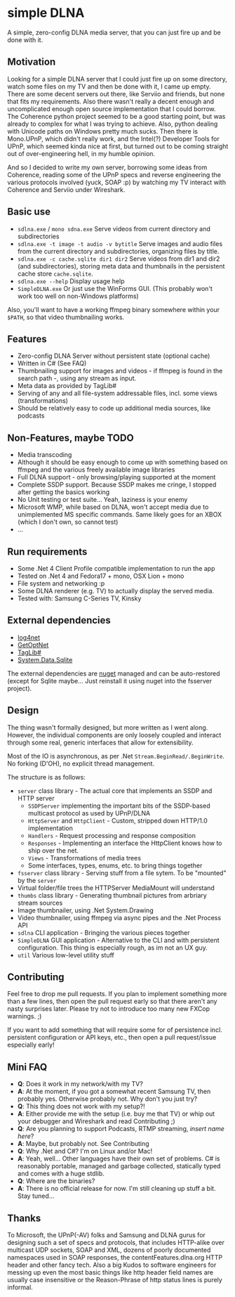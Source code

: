 simple DLNA
===
A simple, zero-config DLNA media server, that you can just fire up and be done with it.

Motivation
---
Looking for a simple DLNA server that I could just fire up on some directory, watch some files on my TV and then be done with it, I came up empty. There are some decent servers out there, like Serviio and friends, but none that fits my requirements. Also there wasn't really a decent enough and uncomplicated enough open source implementation that I could borrow. The Coherence python project seemed to be a good starting point, but was already to complex for what I was trying to achieve. Also, python dealing with Unicode paths on Windows pretty much sucks. Then there is Mono.UPnP, which didn't really work, and the Intel(?) Developer Tools for UPnP, which seemed kinda nice at first, but turned out to be coming straight out of over-engineering hell, in my humble opinion.

And so I decided to write my own server, borrowing some ideas from Coherence, reading some of the UPnP specs and reverse engineering the various protocols involved (yuck, SOAP :p) by watching my TV interact with Coherence and Serviio under Wireshark.

Basic use
---

* `sdlna.exe` / `mono sdna.exe`
  Serve videos from current directory and subdirectories
* `sdlna.exe -t image -t audio -v bytitle`
   Serve images and audio files from the current directory and subdirectories, organizing files by title.
* `sdlna.exe -c cache.sqlite dir1 dir2`
   Serve videos from dir1 and dir2 (and subdirectories), storing meta data and thumbnails in the persistent cache store `cache.sqlite`.
* `sdlna.exe --help`
  Display usage help
* `SimpleDLNA.exe`
  Or just use the WinForms GUI. (This probably won't work too well on non-Windows platforms)

Also, you'll want to have a working ffmpeg binary somewhere within your `$PATH`, so that video thumbnailing works.


Features
---

* Zero-config DLNA Server without persistent state (optional cache)
* Written in C# (See FAQ)
* Thumbnailing support for images and videos - if ffmpeg is found in the search path -, using any stream as input.
* Meta data as provided by TagLib#
* Serving of any and all file-system addressable  files, incl. some views (transformations)
* Should be relatively easy to code up additional media sources, like podcasts

Non-Features, maybe TODO
---

* Media transcoding
 * Although it should be easy enough to come up with something based on ffmpeg and the various freely available image libraries
* Full DLNA support - only browsing/playing supported at the moment
* Complete SSDP support. Because SSDP makes me cringe, I stopped after getting the basics working
* No Unit testing or test suite... Yeah, laziness is your enemy
* Microsoft WMP, while based on DLNA, won't accept media due to unimplemented MS specific commands. Same likely goes for an XBOX (which I don't own, so cannot test)
* ...

Run requirements
---

* Some .Net 4 Client Profile compatible implementation to run the app
 * Tested on .Net 4 and Fedora17 + mono, OSX Lion + mono
* File system and networking :p
* Some DLNA renderer (e.g. TV) to actually display the served media.
 * Tested with: Samsung C-Series TV, Kinsky

External dependencies
---

* [log4net](http://logging.apache.org/log4net/)
* [GetOptNet](https://github.com/nmaier/getoptnet)
* [TagLib#](https://github.com/mono/taglib-sharp/)
* [System.Data.Sqlite](http://system.data.sqlite.org/)

The external dependencies are [nuget](http://nuget.org/) managed and can be auto-restored (except for Sqlite maybe... Just reinstall it using nuget into the fsserver project).

Design
---
The thing wasn't formally designed, but more written as I went along. However, the individual components are only loosely coupled and interact through some real, generic interfaces that allow for extensibility.

Most of the IO is asynchronous, as per .Net `Stream.BeginRead/.BeginWrite`. No forking (D'OH), no explicit thread management.

The structure is as follows:

* `server` class library - The actual core that implements an SSDP and HTTP server
  * `SSDPServer` implementing the important bits of the SSDP-based multicast protocol as used by UPnP/DLNA
  * `HttpServer` and `HttpClient` - Custom, stripped down HTTP/1.0 implementation
  * `Handlers` - Request processing and response composition
  * `Responses` - Implementing an interface the HttpClient knows how to ship over the net.
  * `Views` - Transformations of media trees
  * Some interfaces, types, enums, etc. to bring things together
* `fsserver` class library - Serving stuff from a file sytem. To be "mounted" by the `server`
 * Virtual folder/file trees the HTTPServer MediaMount will understand
* `thumbs` class library - Generating thumbnail pictures from arbriary stream sources
 * Image thumbnailer, using .Net System.Drawing
 * Video thumbnailer, using ffmpeg via async pipes and the .Net Process API
* `sdlna` CLI application - Bringing the various pieces together
* `SimpleDLNA` GUI application - Alternative to the CLI and with persistent configuration. This thing is especially rough, as im not an UX guy.
* `util` Various low-level utility stuff

Contributing
---
Feel free to drop me pull requests. If you plan to implement something more than a few lines, then open the pull request early so that there aren't any nasty surprises later.
Please try not to introduce too many new FXCop warnings. ;)

If you want to add something that will require some for of persistence incl. persistent configuration or API keys, etc., then open a pull request/issue especially early!

Mini FAQ
---

* **Q**: Does it work in my network/with my TV?
* **A**: At the moment, if you got a somewhat recent Samsung TV, then probably yes. Otherwise probably not. Why don't you just try?
* **Q**: This thing does not work with my setup?!
* **A**: Either provide me with the setup (i.e. buy me that TV) or whip out your debugger and Wireshark and read Contributing ;)
* **Q**: Are you planning to support Podcasts, RTMP streaming, *insert name here*?
* **A**: Maybe, but probably not. See Contributing
* **Q**: Why .Net and C#? I'm on Linux and/or Mac!
* **A**: Yeah, well... Other languages have their own set of problems. C# is reasonably portable, managed and garbage collected, statically typed and comes with a huge stdlib.
* **Q**: Where are the binaries?
* **A**: There is no official release for now. I'm still cleaning up stuff a bit. Stay tuned...

Thanks
---
To Microsoft, the UPnP(-AV) folks and Samsung and DLNA gurus for designing such a set of specs and protocols, that includes HTTP-alike over multicast UDP sockets, SOAP and XML, dozens of poorly documented namespaces used in SOAP responses, the contentFeatures.dlna.org HTTP header and other fancy tech.
Also a big Kudos to software engineers for messing up even the most basic things like http header field names are usually case insensitive or the Reason-Phrase of http status lines is purely informal.
